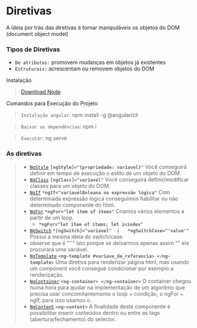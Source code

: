 # Diretivas
 A ideia por trás das diretivas é tornar manipuláveis os objetos do DOM (document object model)

 ### Tipos de Diretivas
 - `De atributos:` promovem mudanças em objetos já existentes
 - `Estruturais:` acrescentam ou removem objetos do DOM 

Instalação
> [Download Node](https://nodejs.org/en/download/)

Comandos para Execução do Projeto
> `Instalação angular`: npm install -g @angular/cli

> `Baixar as dependências`: npm i

> `Executar`: ng serve


### As diretivas
> - [`NgStyle`](https://github.com/jcarloscody/angular_diretivas/tree/master/src/app/ng-style)  **`[ngStyle]="{propriedade: variavel}"`** Você conseguirá definir em tempo de execução o estilo de um objeto do DOM. 
> - [`NgClass`](https://github.com/jcarloscody/angular_diretivas/tree/master/src/app/ng-class)  **`[ngClass]="variavel"`** Você conseguirá definir/modificar classes para um objeto do DOM. 
> - [`NgIf`](https://github.com/jcarloscody/angular_diretivas/tree/master/src/app/ng-if)  **`*ngIf="variavelBoleana ou expressão lógica"`** Com determinada expressão lógica conseguimos habilitar ou não determinado componente do html. 
> - [`NgFor`](https://github.com/jcarloscody/angular_diretivas/tree/master/src/app/ng-for)  **`*ngFor="let item of items"`** Criamos vários elementos a partir de um loop.
>   - **`*ngFor="let item of items; let i=index"`**
> - [`NgSwitch`](https://github.com/jcarloscody/angular_diretivas/tree/master/src/app/ng-switch )  **`*[ngSwitch]="variavel"  |   *ngSwitchCase="'value'"`** Possui a mesma ideia do switch/case.
>  - observe que é "''" isto porque se deixarmos apenas assim "" ele procurará uma variável.
> - [`NgTemplate`](https://github.com/jcarloscody/angular_diretivas/tree/master/src/app/ng-template)  **`<ng-template #variave_de_referencia> </ng-template>`** Uma diretiva para renderizar página html, mas usando um component você consegue condicionar por exemplo a renderização.
> - [`NgContainer`](https://github.com/jcarloscody/angular_diretivas/tree/master/src/app/ng-container)  **`<ng-container> </ng-container>`** O container chegou numa hora para ajudar na implementação de um algoritmo que precisa usar concomitantemente o loop + condição, o ngFor + ngIf, para isso usamos o .
> - [`NgContent`](https://github.com/jcarloscody/angular_diretivas/tree/master/src/app/ng-content)  **`<ng-content>`** A finalidade deste componente é possibilitar inserir conteúdos dentro ou entre as tags (abertura/fechamento) do selector.